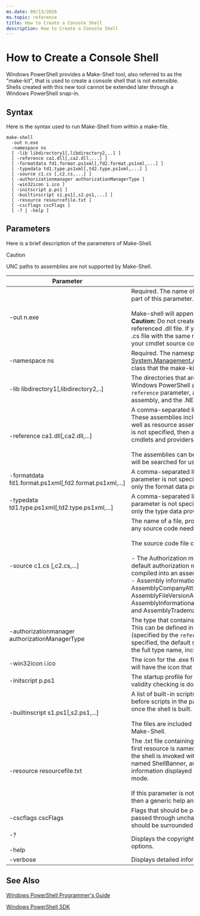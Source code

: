 ```yaml
---
ms.date: 09/13/2016
ms.topic: reference
title: How to Create a Console Shell
description: How to Create a Console Shell
---
```

# How to Create a Console Shell

Windows PowerShell provides a Make-Shell tool, also referred to as the "make-kit", that is used to create a console shell that is not extensible. Shells created with this new tool cannot be extended later through a Windows PowerShell snap-in.

## Syntax

Here is the syntax used to run Make-Shell from within a make-file.

```
make-shell
  -out n.exe
  -namespace ns
  [ -lib libdirectory1[,libdirectory2,..] ]
  [ -reference ca1.dll[,ca2.dll,...] ]
  [ -formatdata fd1.format.ps1xml[,fd2.format.ps1xml,...] ]
  [ -typedata td1.type.ps1xml[,td2.type.ps1xml,...] ]
  [ -source c1.cs [,c2.cs,...] ]
  [ -authorizationmanager authorizationManagerType ]
  [ -win32icon i.ico ]
  [ -initscript p.ps1 ]
  [ -builtinscript s1.ps1[,s2.ps1,...] ]
  [ -resource resourcefile.txt ]
  [ -cscflags cscFlags ]
  [ -? | -help ]
```

## Parameters

Here is a brief description of the parameters of Make-Shell.

> [!CAUTION]
> UNC paths to assemblies are not supported by Make-Shell.

|Parameter|Description|
|---------------|-----------------|
|-out n.exe|Required. The name of the shell to produce. The path is specified as part of this parameter.<br /><br /> Make-shell will append ".exe" to this value if it is not specified. **Caution:**  Do not create an output file with the same name as the referenced .dll file. If you attempt this, the Make-Shell tool creates a .cs file with the same name, which will overwrite the .cs file that has your cmdlet source code.|
|-namespace ns|Required. The namespace to use for the derived [System.Management.Automation.Runspaces.Runspaceconfiguration](/dotnet/api/System.Management.Automation.Runspaces.RunspaceConfiguration) class that the make-kit generates and compiles.|
|-lib libdirectory1[,libdirectory2,..]|The directories that are searched for .NET assemblies, including the Windows PowerShell assemblies, assemblies specified by the `reference` parameter, assemblies indirectly referenced by another assembly, and the .NET system assemblies.|
|-reference ca1.dll[,ca2.dll,...]|A comma-separated list of the assemblies to include in the shell. These assemblies  includes all cmdlet and provider assemblies, as well as resource assemblies that should be loaded. If this parameter is not specified, then a shell is produced that contains only the core cmdlets and providers provided by Windows PowerShell.<br /><br /> The assemblies can be specified using their full path, otherwise they will be searched for using the path specified by the `lib` parameter.|
|-formatdata fd1.format.ps1xml[,fd2.format.ps1xml,...]|A comma-separated list of format data to include in the shell. If this parameter is not specified, then a shell is produced that contains only the format data provided by Windows PowerShell.|
|-typedata td1.type.ps1xml[,td2.type.ps1xml,...]|A comma-separated list of type data to include in the shell. If this parameter is not specified, then a shell is produced that contains only the type data provided by Windows PowerShell.|
|-source c1.cs [,c2.cs,...]|The name of a file, provided by the shell developer, that contains any source code needed to build the shell.<br /><br /> The source code file can contain any of the following source code:<br /><br /> -   The Authorization manager implementation that overrides the default authorization manager. (This could also be supplied compiled into an assembly.)<br />-   Assembly informational attribute declarations: such as the AssemblyCompanyAttribute, AssemblyCopyrightAttribute, AssemblyFileVersionAttribute, AssemblyInformationalVersionAttribute, AssemblyProductAttribute, and AssemblyTrademarkAttribute.|
|-authorizationmanager authorizationManagerType|The type that contains the authorization manager implementation. This can be defined in source code, or compiled into an assembly (specified by the `reference` parameter). If this parameter is not specified, the default security manager is used. The value should be the full type name, including namespaces.|
|-win32icon i.ico|The icon for the .exe file for the shell. If not specified, then the shell will have the icon that the c# compiler includes (if any).|
|-initscript p.ps1|The startup profile for the shell. The file is included "as-is"; no validity checking is done by Make-Shell.|
|-builtinscript s1.ps1[,s2.ps1,...]|A list of built-in scripts for the shell. These scripts are discovered before scripts in the path, and their contents cannot be changed once the shell is built.<br /><br /> The files are included "as-is"; no validity checking is done by Make-Shell.|
|-resource resourcefile.txt|The .txt file containing help and banner resources for the shell. The first resource is named ShellHelp, and contains the text displayed if the shell is invoked with the `help` parameter. The second resource is named ShellBanner, and it contains the text and copyright information displayed when the shell is launched in interactive mode.<br /><br /> If this parameter is not provided, or these resources are not present, then a generic help and banner are used.|
|-cscflags cscFlags|Flags that should be passed to the C# compiler (csc.exe). These are passed through unchanged. If this parameter includes spaces, it should be surrounded in double-quotes.|
|-?<br /><br /> -help|Displays the copyright message and Make-Shell command line options.|
|-verbose|Displays detailed information while the shell is being created.|

## See Also

[Windows PowerShell Programmer's Guide](./windows-powershell-programmer-s-guide.md)

[Windows PowerShell SDK](../windows-powershell-reference.md)
